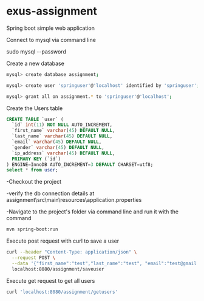 # exus-assignment
Spring boot simple web application

Connect to mysql via command line

sudo mysql --password

Create a new database

```bash
mysql> create database assignment;
```
```bash
mysql> create user 'springuser'@'localhost' identified by 'springuser';
```

```bash
mysql> grant all on assignment.* to 'springuser'@'localhost';
```
Create the Users table

```sql
CREATE TABLE `user` (
  `id` int(11) NOT NULL AUTO_INCREMENT,
  `first_name` varchar(45) DEFAULT NULL,
  `last_name` varchar(45) DEFAULT NULL,
  `email` varchar(45) DEFAULT NULL,
  `gender` varchar(45) DEFAULT NULL,
  `ip_address` varchar(45) DEFAULT NULL,
  PRIMARY KEY (`id`)
) ENGINE=InnoDB AUTO_INCREMENT=3 DEFAULT CHARSET=utf8;
select * from user;
```

-Checkout the project

-verify the db connection details at assignment\src\main\resources\application.properties

-Navigate to the project's folder via command line and run it with the command 

```bash
mvn spring-boot:run
```

Execute post request with curl to save a user

```bash
curl --header "Content-Type: application/json" \
  --request POST \
  --data '{"first_name":"test","last_name":"test", "email":"test@gmail.com","gender":"male", "ip_address":"127.0.0.1" }' \
  localhost:8080/assignment/saveuser
```

Execute get request to get all users

```bash
curl 'localhost:8080/assignment/getusers'
```
